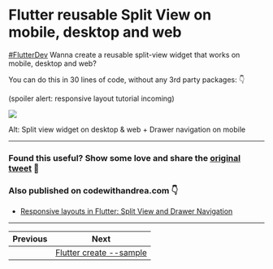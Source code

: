 # Flutter reusable Split View on mobile, desktop and web

[#FlutterDev](https://twitter.com/hashtag/FlutterDev?src=hashtag_click) Wanna create a reusable split-view widget that works on mobile, desktop and web?

You can do this in 30 lines of code, without any 3rd party packages: 👇

(spoiler alert: responsive layout tutorial incoming)

![](002_split_view.png)

Alt: Split view widget on desktop & web + Drawer navigation on mobile

---

### Found this useful? Show some love and share the [original tweet](https://twitter.com/biz84/status/1417510791146770432) 🙏

### Also published on codewithandrea.com 👇

- [Responsive layouts in Flutter: Split View and Drawer Navigation](https://codewithandrea.com/articles/flutter-responsive-layouts-split-view-drawer-navigation/)

---

| Previous | Next |
| -------- | ---- |
|          | [Flutter create --sample](../0002-flutter-create-sample/index.md) |